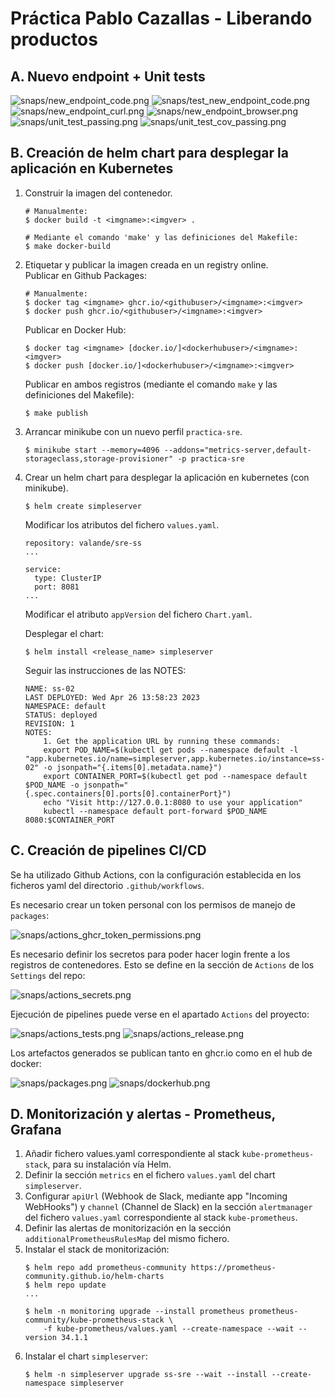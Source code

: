 # Práctica Pablo Cazallas - Liberando productos

## A. Nuevo endpoint + Unit tests

![snaps/new_endpoint_code.png](./snaps/new_endpoint_code.png)
![snaps/test_new_endpoint_code.png](./snaps/test_new_endpoint_code.png)
![snaps/new_endpoint_curl.png](./snaps/new_endpoint_curl.png)
![snaps/new_endpoint_browser.png](./snaps/new_endpoint_browser.png)
![snaps/unit_test_passing.png](./snaps/unit_test_passing.png)
![snaps/unit_test_cov_passing.png](./snaps/unit_test_cov_passing.png)  


## B. Creación de helm chart para desplegar la aplicación en Kubernetes

1. Construir la imagen del contenedor.  
    ```
    # Manualmente:
    $ docker build -t <imgname>:<imgver> .

    # Mediante el comando 'make' y las definiciones del Makefile:
    $ make docker-build
    ```  

2. Etiquetar y publicar la imagen creada en un registry online.  
    Publicar en Github Packages:
    ```
    # Manualmente:
    $ docker tag <imgname> ghcr.io/<githubuser>/<imgname>:<imgver>
    $ docker push ghcr.io/<githubuser>/<imgname>:<imgver>
    ```
    Publicar en Docker Hub:
    ```
    $ docker tag <imgname> [docker.io/]<dockerhubuser>/<imgname>:<imgver>
    $ docker push [docker.io/]<dockerhubuser>/<imgname>:<imgver>
    ```  
    Publicar en ambos registros (mediante el comando `make` y las definiciones del Makefile):
    ```
    $ make publish
    ```

3. Arrancar minikube con un nuevo perfil `practica-sre`.  
    ```
    $ minikube start --memory=4096 --addons="metrics-server,default-storageclass,storage-provisioner" -p practica-sre
    ```

4. Crear un helm chart para desplegar la aplicación en kubernetes (con minikube).  
    ```
    $ helm create simpleserver
    ```

    Modificar los atributos del fichero `values.yaml`.  
    ```
    repository: valande/sre-ss
    ...

    service:
      type: ClusterIP
      port: 8081
    ...
    ```

    Modificar el atributo `appVersion` del fichero `Chart.yaml`.  

    Desplegar el chart:
    ```
    $ helm install <release_name> simpleserver
    ```

    Seguir las instrucciones de las NOTES:
    ```
    NAME: ss-02
    LAST DEPLOYED: Wed Apr 26 13:58:23 2023
    NAMESPACE: default
    STATUS: deployed
    REVISION: 1
    NOTES:
        1. Get the application URL by running these commands:
        export POD_NAME=$(kubectl get pods --namespace default -l "app.kubernetes.io/name=simpleserver,app.kubernetes.io/instance=ss-02" -o jsonpath="{.items[0].metadata.name}")
        export CONTAINER_PORT=$(kubectl get pod --namespace default $POD_NAME -o jsonpath="{.spec.containers[0].ports[0].containerPort}")
        echo "Visit http://127.0.0.1:8080 to use your application"
        kubectl --namespace default port-forward $POD_NAME 8080:$CONTAINER_PORT
    ```  

## C. Creación de pipelines CI/CD

Se ha utilizado Github Actions, con la configuración establecida en los ficheros yaml del directorio `.github/workflows`.  

Es necesario crear un token personal con los permisos de manejo de `packages`:  

![snaps/actions_ghcr_token_permissions.png](./snaps/actions_ghcr_token_permissions.png)


Es necesario definir los secretos para poder hacer login frente a los registros de contenedores. Esto se define en la sección de `Actions` de los `Settings` del repo:  

![snaps/actions_secrets.png](./snaps/actions_secrets.png)  


Ejecución de pipelines puede verse en el apartado `Actions` del proyecto:  

![snaps/actions_tests.png](./snaps/actions_tests.png)
![snaps/actions_release.png](./snaps/actions_release.png)  


Los artefactos generados se publican tanto en ghcr.io como en el hub de docker:  

![snaps/packages.png](./snaps/packages.png)
![snaps/dockerhub.png](./snaps/dockerhub.png)  


## D. Monitorización y alertas - Prometheus, Grafana

1. Añadir fichero values.yaml correspondiente al stack `kube-prometheus-stack`, para su instalación vía Helm.
2. Definir la sección `metrics` en el fichero `values.yaml` del chart `simpleserver`.
3. Configurar `apiUrl` (Webhook de Slack, mediante app "Incoming WebHooks") y `channel` (Channel de Slack) en la sección `alertmanager` del fichero `values.yaml` correspondiente al stack `kube-prometheus`.
4. Definir las alertas de monitorización en la sección `additionalPrometheusRulesMap` del mismo fichero.
5. Instalar el stack de monitorización:
    ```
    $ helm repo add prometheus-community https://prometheus-community.github.io/helm-charts
    $ helm repo update
    ...

    $ helm -n monitoring upgrade --install prometheus prometheus-community/kube-prometheus-stack \
        -f kube-prometheus/values.yaml --create-namespace --wait --version 34.1.1
    ``` 
6. Instalar el chart `simpleserver`:
    ```
    $ helm -n simpleserver upgrade ss-sre --wait --install --create-namespace simpleserver
    ```
